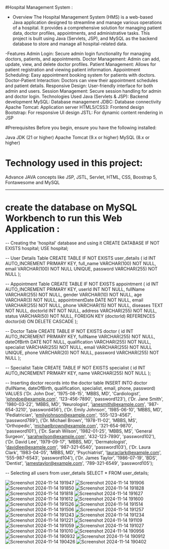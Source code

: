 #Hospital Management System : 
 - Overview
The Hospital Management System (HMS) is a web-based Java application designed to streamline and manage various operations of a hospital.
It provides a comprehensive solution for managing patient data, doctor profiles, appointments, and administrative tasks.
This project is built using Java (Servlets, JSP), and MySQL as the backend database to store and manage all hospital-related data.

-Features
Admin Login: Secure admin login functionality for managing doctors, patients, and appointments.
Doctor Management: Admin can add, update, view, and delete doctor profiles.
Patient Management: Allows for patient registration and viewing patient information.
Appointment Scheduling: Easy appointment booking system for patients with doctors.
Doctor-Patient Interaction: Doctors can view their appointment schedules and patient details.
Responsive Design: User-friendly interface for both admin and users.
Session Management: Secure session handling for admin and doctor login.
Technologies Used
Java (Servlets & JSP): Backend development
MySQL: Database management
JDBC: Database connectivity
Apache Tomcat: Application server
HTML5/CSS3: Frontend design
Bootstrap: For responsive UI design
JSTL: For dynamic content rendering in JSP

#Prerequisites
Before you begin, ensure you have the following installed:

Java JDK (21 or higher)
Apache Tomcat (9.x or higher)
MySQL (8.x or higher)

# Technology used in this project: 
Advance JAVA concepts like JSP, JSTL, Servlet, HTML, CSS, Boostrap 5, Fontawesome and MySQL

---------------------------------------------------------------------------------------------------------------------
# create the database on MySQL Workbench to run this Web Application : 
-- Creating the 'hospital' database and using it
CREATE DATABASE IF NOT EXISTS hospital;
USE hospital;

-- User Details Table
CREATE TABLE IF NOT EXISTS user_details (
    id INT AUTO_INCREMENT PRIMARY KEY,
    full_name VARCHAR(100) NOT NULL,
    email VARCHAR(100) NOT NULL UNIQUE,
    password VARCHAR(255) NOT NULL
);

-- Appointment Table
CREATE TABLE IF NOT EXISTS appointment (
    id INT AUTO_INCREMENT PRIMARY KEY,
    userId INT NOT NULL,
    fullName VARCHAR(255) NOT NULL,
    gender VARCHAR(10) NOT NULL,
    age VARCHAR(3) NOT NULL,
    appointmentDate DATE NOT NULL,
    email VARCHAR(255) NOT NULL,
    phone VARCHAR(15) NOT NULL,
    diseases TEXT NOT NULL,
    doctorId INT NOT NULL,
    address VARCHAR(255) NOT NULL,
    status VARCHAR(50) NOT NULL,
    FOREIGN KEY (doctorId) REFERENCES doctor(id) ON DELETE CASCADE
);

-- Doctor Table
CREATE TABLE IF NOT EXISTS doctor (
    id INT AUTO_INCREMENT PRIMARY KEY,
    fullName VARCHAR(255) NOT NULL,
    dateOfBirth DATE NOT NULL,
    qualification VARCHAR(255) NOT NULL,
    specialist VARCHAR(255) NOT NULL,
    email VARCHAR(255) NOT NULL UNIQUE,
    phone VARCHAR(20) NOT NULL,
    password VARCHAR(255) NOT NULL
);

-- Specialist Table
CREATE TABLE IF NOT EXISTS specialist (
    id INT AUTO_INCREMENT PRIMARY KEY,
    name VARCHAR(255) NOT NULL
);

-- Inserting doctor records into the doctor table
INSERT INTO doctor (fullName, dateOfBirth, qualification, specialist, email, phone, password)
VALUES 
    ('Dr. John Doe', '1975-08-15', 'MBBS, MD', 'Cardiologist', 'johndoe@example.com', '123-456-7890', 'password123'),
    ('Dr. Jane Smith', '1980-03-22', 'MBBS, MD', 'Neurologist', 'janesmith@example.com', '987-654-3210', 'password456'),
    ('Dr. Emily Johnson', '1985-06-10', 'MBBS, MD', 'Pediatrician', 'emilyjohnson@example.com', '555-123-4567', 'password789'),
    ('Dr. Michael Brown', '1978-11-02', 'MBBS, MS', 'Orthopedic', 'michaelbrown@example.com', '321-654-9870', 'password101'),
    ('Dr. Sarah Wilson', '1982-01-25', 'MBBS, MS', 'General Surgeon', 'sarahwilson@example.com', '432-123-7890', 'password102'),
    ('Dr. David Lee', '1979-09-17', 'MBBS, MD', 'Dermatologist', 'davidlee@example.com', '987-321-6540', 'password103'),
    ('Dr. Laura Clark', '1983-04-05', 'MBBS, MD', 'Psychiatrist', 'lauraclark@example.com', '555-987-6543', 'password104'),
    ('Dr. James Taylor', '1986-07-19', 'BDS', 'Dentist', 'jamestaylor@example.com', '789-321-6549', 'password105');

-- Selecting all users from user_details
SELECT * FROM user_details;

![Screenshot 2024-11-14 191947](https://github.com/user-attachments/assets/0c40f6b7-bb26-4228-bf29-7d5fe9452df9)
![Screenshot 2024-11-14 191906](https://github.com/user-attachments/assets/b308f436-dd39-40b4-af7e-3c5257e445fe)
![Screenshot 2024-11-14 191850](https://github.com/user-attachments/assets/12cf381d-aa7e-47c0-a14d-a1eafc2f0908)
![Screenshot 2024-11-14 191828](https://github.com/user-attachments/assets/1d24b365-619a-49ea-a5be-1eee6d5f31f7)
![Screenshot 2024-11-14 191818](https://github.com/user-attachments/assets/f13e85e1-ea7b-4408-b87b-eb34868a6bfd)
![Screenshot 2024-11-14 191627](https://github.com/user-attachments/assets/1f337ef1-2450-4de8-a654-033e2240242d)
![Screenshot 2024-11-14 191612](https://github.com/user-attachments/assets/759e404d-4e45-41e5-b36a-efdd10120feb)
![Screenshot 2024-11-14 191600](https://github.com/user-attachments/assets/f434cfd6-e547-48f3-a3bc-7a62e2c7ec2b)
![Screenshot 2024-11-14 191526](https://github.com/user-attachments/assets/e4a6ba17-5067-47a1-b091-acf8fcde7390)
![Screenshot 2024-11-14 191514](https://github.com/user-attachments/assets/c3e7ef27-d4fd-4b77-a4a6-0ea5c2fa0df9)
![Screenshot 2024-11-14 191506](https://github.com/user-attachments/assets/cc54f33b-1eef-477c-a2b8-f9cde37e5e79)
![Screenshot 2024-11-14 191257](https://github.com/user-attachments/assets/1cadc10c-0f65-4884-8e38-1163efff0b2a)
![Screenshot 2024-11-14 191243](https://github.com/user-attachments/assets/a59bf190-ebed-4c79-99b2-bc8bdd081cbe)
![Screenshot 2024-11-14 191234](https://github.com/user-attachments/assets/edc54268-6908-4723-9ae4-c81f0b9fb91e)
![Screenshot 2024-11-14 191221](https://github.com/user-attachments/assets/1b02b0d5-3702-429a-80ef-57b30776a766)
![Screenshot 2024-11-14 191109](https://github.com/user-attachments/assets/45fa4d59-e349-457d-835b-e6063caa4f98)
![Screenshot 2024-11-14 191059](https://github.com/user-attachments/assets/d22ade02-3e61-4309-8fbf-026433bddc7e)
![Screenshot 2024-11-14 191027](https://github.com/user-attachments/assets/7182df68-c983-4988-b618-9cd15407cadd)
![Screenshot 2024-11-14 191010](https://github.com/user-attachments/assets/b8921e31-cd21-44d3-9fbf-e739aeeec5d8)
![Screenshot 2024-11-14 190956](https://github.com/user-attachments/assets/a2ff8f01-88ae-4335-86b7-18dd29e4090f)
![Screenshot 2024-11-14 190932](https://github.com/user-attachments/assets/d63be1c7-8564-4de2-9bfc-b5aed44a7733)
![Screenshot 2024-11-14 190912](https://github.com/user-attachments/assets/1c5ee1cb-c884-4933-8823-32929e9b9362)
![Screenshot 2024-11-14 190426](https://github.com/user-attachments/assets/d0ce16f4-c0ee-4605-87f7-4bcb97ca41e5)
![Screenshot 2024-11-14 190402](https://github.com/user-attachments/assets/0b0e33d0-d16d-4f63-bd61-f65087c1b84f)



